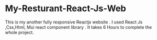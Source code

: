 # My-Resturant-React-Js-Web
This is my another fully responsive Reactjs website . I used React Js ,Css,Html, Mui react component library . It takes 6 Hours to complete the whole project.
